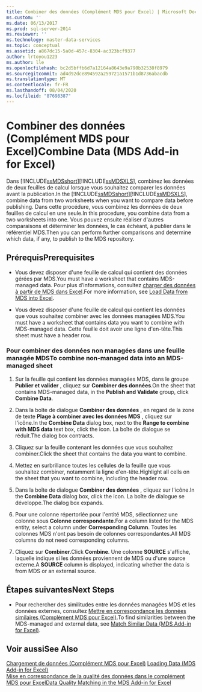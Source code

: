 ```yaml
---
title: Combiner des données (Complément MDS pour Excel) | Microsoft Docs
ms.custom: ''
ms.date: 06/13/2017
ms.prod: sql-server-2014
ms.reviewer: ''
ms.technology: master-data-services
ms.topic: conceptual
ms.assetid: a867dc15-5a0d-457c-8304-ac323bcf9377
author: lrtoyou1223
ms.author: lle
ms.openlocfilehash: bc2d5bffb6d7a12164a8643e9a790b32538f8979
ms.sourcegitcommit: ad4d92dce894592a259721a1571b1d8736abacdb
ms.translationtype: MT
ms.contentlocale: fr-FR
ms.lasthandoff: 08/04/2020
ms.locfileid: "87698387"
---
```

# <a name="combine-data-mds-add-in-for-excel"></a><span data-ttu-id="ba227-102">Combiner des données (Complément MDS pour Excel)</span><span class="sxs-lookup"><span data-stu-id="ba227-102">Combine Data (MDS Add-in for Excel)</span></span>
  <span data-ttu-id="ba227-103">Dans [!INCLUDE[ssMDSshort](../../includes/ssmdsshort-md.md)][!INCLUDE[ssMDSXLS](../../includes/ssmdsxls-md.md)], combinez les données de deux feuilles de calcul lorsque vous souhaitez comparer les données avant la publication.</span><span class="sxs-lookup"><span data-stu-id="ba227-103">In the [!INCLUDE[ssMDSshort](../../includes/ssmdsshort-md.md)][!INCLUDE[ssMDSXLS](../../includes/ssmdsxls-md.md)], combine data from two worksheets when you want to compare data before publishing.</span></span> <span data-ttu-id="ba227-104">Dans cette procédure, vous combinez les données de deux feuilles de calcul en une seule.</span><span class="sxs-lookup"><span data-stu-id="ba227-104">In this procedure, you combine data from a two worksheets into one.</span></span> <span data-ttu-id="ba227-105">Vous pouvez ensuite réaliser d'autres comparaisons et déterminer les données, le cas échéant, à publier dans le référentiel MDS.</span><span class="sxs-lookup"><span data-stu-id="ba227-105">Then you can perform further comparisons and determine which data, if any, to publish to the MDS repository.</span></span>  
  
## <a name="prerequisites"></a><span data-ttu-id="ba227-106">Prérequis</span><span class="sxs-lookup"><span data-stu-id="ba227-106">Prerequisites</span></span>  
  
-   <span data-ttu-id="ba227-107">Vous devez disposer d'une feuille de calcul qui contient des données gérées par MDS.</span><span class="sxs-lookup"><span data-stu-id="ba227-107">You must have a worksheet that contains MDS-managed data.</span></span> <span data-ttu-id="ba227-108">Pour plus d’informations, consultez [charger des données à partir de MDS dans Excel](export-data-to-excel-from-master-data-services.md).</span><span class="sxs-lookup"><span data-stu-id="ba227-108">For more information, see [Load Data from MDS into Excel](export-data-to-excel-from-master-data-services.md).</span></span>  
  
-   <span data-ttu-id="ba227-109">Vous devez disposer d'une feuille de calcul qui contient les données que vous souhaitez combiner avec les données managées MDS.</span><span class="sxs-lookup"><span data-stu-id="ba227-109">You must have a worksheet that contains data you want to combine with MDS-managed data.</span></span> <span data-ttu-id="ba227-110">Cette feuille doit avoir une ligne d'en-tête.</span><span class="sxs-lookup"><span data-stu-id="ba227-110">This sheet must have a header row.</span></span>  
  
### <a name="to-combine-non-managed-data-into-an-mds-managed-sheet"></a><span data-ttu-id="ba227-111">Pour combiner des données non managées dans une feuille managée MDS</span><span class="sxs-lookup"><span data-stu-id="ba227-111">To combine non-managed data into an MDS-managed sheet</span></span>  
  
1.  <span data-ttu-id="ba227-112">Sur la feuille qui contient les données managées MDS, dans le groupe **Publier et valider** , cliquez sur **Combiner des données**.</span><span class="sxs-lookup"><span data-stu-id="ba227-112">On the sheet that contains MDS-managed data, in the **Publish and Validate** group, click **Combine Data**.</span></span>  
  
2.  <span data-ttu-id="ba227-113">Dans la boîte de dialogue **Combiner des données** , en regard de la zone de texte **Plage à combiner avec les données MDS** , cliquez sur l'icône.</span><span class="sxs-lookup"><span data-stu-id="ba227-113">In the **Combine Data** dialog box, next to the **Range to combine with MDS data** text box, click the icon.</span></span> <span data-ttu-id="ba227-114">La boîte de dialogue se réduit.</span><span class="sxs-lookup"><span data-stu-id="ba227-114">The dialog box contracts.</span></span>  
  
3.  <span data-ttu-id="ba227-115">Cliquez sur la feuille contenant les données que vous souhaitez combiner.</span><span class="sxs-lookup"><span data-stu-id="ba227-115">Click the sheet that contains the data you want to combine.</span></span>  
  
4.  <span data-ttu-id="ba227-116">Mettez en surbrillance toutes les cellules de la feuille que vous souhaitez combiner, notamment la ligne d'en-tête.</span><span class="sxs-lookup"><span data-stu-id="ba227-116">Highlight all cells on the sheet that you want to combine, including the header row.</span></span>  
  
5.  <span data-ttu-id="ba227-117">Dans la boîte de dialogue **Combiner des données** , cliquez sur l'icône.</span><span class="sxs-lookup"><span data-stu-id="ba227-117">In the **Combine Data** dialog box, click the icon.</span></span> <span data-ttu-id="ba227-118">La boîte de dialogue se développe.</span><span class="sxs-lookup"><span data-stu-id="ba227-118">The dialog box expands.</span></span>  
  
6.  <span data-ttu-id="ba227-119">Pour une colonne répertoriée pour l'entité MDS, sélectionnez une colonne sous **Colonne correspondante**.</span><span class="sxs-lookup"><span data-stu-id="ba227-119">For a column listed for the MDS entity, select a column under **Corresponding Column**.</span></span> <span data-ttu-id="ba227-120">Toutes les colonnes MDS n'ont pas besoin de colonnes correspondantes.</span><span class="sxs-lookup"><span data-stu-id="ba227-120">All MDS columns do not need corresponding columns.</span></span>  
  
7.  <span data-ttu-id="ba227-121">Cliquez sur **Combiner**.</span><span class="sxs-lookup"><span data-stu-id="ba227-121">Click **Combine**.</span></span> <span data-ttu-id="ba227-122">Une colonne **SOURCE** s'affiche, laquelle indique si les données proviennent de MDS ou d'une source externe.</span><span class="sxs-lookup"><span data-stu-id="ba227-122">A **SOURCE** column is displayed, indicating whether the data is from MDS or an external source.</span></span>  
  
## <a name="next-steps"></a><span data-ttu-id="ba227-123">Étapes suivantes</span><span class="sxs-lookup"><span data-stu-id="ba227-123">Next Steps</span></span>  
  
-   <span data-ttu-id="ba227-124">Pour rechercher des similitudes entre les données managées MDS et les données externes, consultez [Mettre en correspondance les données similaires &#40;Complément MDS pour Excel&#41;](match-similar-data-mds-add-in-for-excel.md).</span><span class="sxs-lookup"><span data-stu-id="ba227-124">To find similarities between the MDS-managed and external data, see [Match Similar Data &#40;MDS Add-in for Excel&#41;](match-similar-data-mds-add-in-for-excel.md).</span></span>  
  
## <a name="see-also"></a><span data-ttu-id="ba227-125">Voir aussi</span><span class="sxs-lookup"><span data-stu-id="ba227-125">See Also</span></span>  
 <span data-ttu-id="ba227-126">[Chargement de données &#40;Complément MDS pour Excel&#41;](overview-exporting-data-to-excel-mds-add-in-for-excel.md) </span><span class="sxs-lookup"><span data-stu-id="ba227-126">[Loading Data &#40;MDS Add-in for Excel&#41;](overview-exporting-data-to-excel-mds-add-in-for-excel.md) </span></span>  
 [<span data-ttu-id="ba227-127">Mise en correspondance de la qualité des données dans le complément MDS pour Excel</span><span class="sxs-lookup"><span data-stu-id="ba227-127">Data Quality Matching in the MDS Add-in for Excel</span></span>](data-quality-matching-in-the-mds-add-in-for-excel.md)  
  
  
